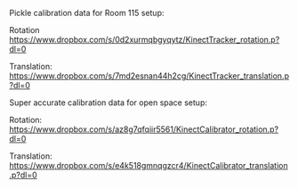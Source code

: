 Pickle calibration data for Room 115 setup:

Rotation https://www.dropbox.com/s/0d2xurmqbgyqytz/KinectTracker_rotation.p?dl=0

Translation: https://www.dropbox.com/s/7md2esnan44h2cg/KinectTracker_translation.p?dl=0

Super accurate calibration data for open space setup:

Rotation: https://www.dropbox.com/s/az8g7qfqiir5561/KinectCalibrator_rotation.p?dl=0

Translation: https://www.dropbox.com/s/e4k518gmnqgzcr4/KinectCalibrator_translation.p?dl=0
